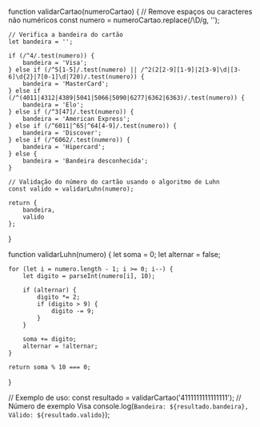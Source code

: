function validarCartao(numeroCartao) {
    // Remove espaços ou caracteres não numéricos
    const numero = numeroCartao.replace(/\D/g, '');

    // Verifica a bandeira do cartão
    let bandeira = '';

    if (/^4/.test(numero)) {
        bandeira = 'Visa';
    } else if (/^5[1-5]/.test(numero) || /^2(2[2-9][1-9]|2[3-9]\d|[3-6]\d{2}|7[0-1]\d|720)/.test(numero)) {
        bandeira = 'MasterCard';
    } else if (/^(4011|4312|4389|5041|5066|5090|6277|6362|6363)/.test(numero)) {
        bandeira = 'Elo';
    } else if (/^3[47]/.test(numero)) {
        bandeira = 'American Express';
    } else if (/^6011|^65|^64[4-9]/.test(numero)) {
        bandeira = 'Discover';
    } else if (/^6062/.test(numero)) {
        bandeira = 'Hipercard';
    } else {
        bandeira = 'Bandeira desconhecida';
    }

    // Validação do número do cartão usando o algoritmo de Luhn
    const valido = validarLuhn(numero);

    return {
        bandeira,
        valido
    };
}

function validarLuhn(numero) {
    let soma = 0;
    let alternar = false;

    for (let i = numero.length - 1; i >= 0; i--) {
        let digito = parseInt(numero[i], 10);

        if (alternar) {
            digito *= 2;
            if (digito > 9) {
                digito -= 9;
            }
        }

        soma += digito;
        alternar = !alternar;
    }

    return soma % 10 === 0;
}

// Exemplo de uso:
const resultado = validarCartao('4111111111111111'); // Número de exemplo Visa
console.log(`Bandeira: ${resultado.bandeira}, Válido: ${resultado.valido}`);
